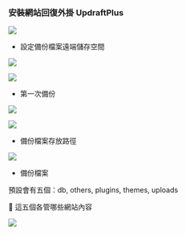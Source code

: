 ### 安裝網站回復外掛 UpdraftPlus

![](https://i.imgur.com/u6nIcf0.png)

- 設定備份檔案遠端儲存空間

![](https://i.imgur.com/fu5CBZi.png)

![](https://i.imgur.com/uQK8pn3.png)

- 第一次備份

![](https://i.imgur.com/WscJ4uT.png)

![](https://i.imgur.com/zxq5M0T.png)

- 備份檔案存放路徑

![](https://upload.cc/i1/2022/01/06/OaZuKd.png)


- 備份檔案

預設會有五個：db, others, plugins, themes, uploads

<aside>
📌 這五個各管哪些網站內容

</aside>

![](https://upload.cc/i1/2022/01/06/YVwWPd.png)

